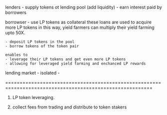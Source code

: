 lenders - supply tokens ot lending pool (add liquidity) - earn interest paid by borrowers

borrowser - use LP tokens as collateral
these loans are used to acquire more LP tokens
in this way, yield farmers can multiply their yield farming upto 50X.

    - deposit LP tokens in the pool
    - borrow tokens of the token pair

    enables to
    - leverage their LP tokens and get even more LP tokens
    - allowing for leveraged yield farming and enchanced LP rewards

lending market - isolated -

=========================================================================================================

1. LP token leveraging.

2. collect fees from trading and distribute to token stakers
